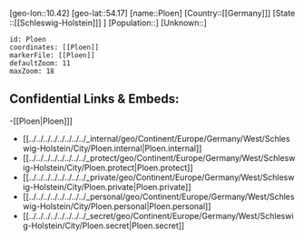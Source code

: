 ﻿---
location: [54.17,10.42]
mapzoom: [7,12] 
mapmarker: city 
type: City
tags:
- geo/City


SpocWebEntityId: 33417
isDeleted: false
confidential: public

---
[geo-lon::10.42]
[geo-lat::54.17]
[name::Ploen]
[Country::[[Germany]]]
[State ::[[Schleswig-Holstein]]] ]
[Population::]
[Unknown::]


```leaflet
id: Ploen
coordinates: [[Ploen]]
markerFile: [[Ploen]]
defaultZoom: 11 
maxZoom: 18
```


## Confidential Links & Embeds: 
-[[Ploen|Ploen]]] 
- [[../../../../../../../../_internal/geo/Continent/Europe/Germany/West/Schleswig-Holstein/City/Ploen.internal|Ploen.internal]] 
- [[../../../../../../../../_protect/geo/Continent/Europe/Germany/West/Schleswig-Holstein/City/Ploen.protect|Ploen.protect]] 
- [[../../../../../../../../_private/geo/Continent/Europe/Germany/West/Schleswig-Holstein/City/Ploen.private|Ploen.private]] 
- [[../../../../../../../../_personal/geo/Continent/Europe/Germany/West/Schleswig-Holstein/City/Ploen.personal|Ploen.personal]] 
- [[../../../../../../../../_secret/geo/Continent/Europe/Germany/West/Schleswig-Holstein/City/Ploen.secret|Ploen.secret]] 
